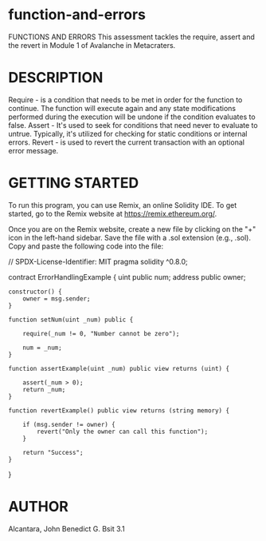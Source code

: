 # function-and-errors

FUNCTIONS AND ERRORS
This assessment tackles the require, assert and the revert in Module 1 of Avalanche in Metacraters.

# DESCRIPTION
Require - is a condition that needs to be met in order for the function to continue. The function will execute again and any state modifications performed during the execution will be undone if the condition evaluates to false. Assert - It's used to seek for conditions that need never to evaluate to untrue. Typically, it's utilized for checking for static conditions or internal errors. Revert - is used to revert the current transaction with an optional error message.

# GETTING STARTED
To run this program, you can use Remix, an online Solidity IDE. To get started, go to the Remix website at https://remix.ethereum.org/.

Once you are on the Remix website, create a new file by clicking on the "+" icon in the left-hand sidebar. Save the file with a .sol extension (e.g., .sol). Copy and paste the following code into the file:

// SPDX-License-Identifier: MIT
pragma solidity ^0.8.0;

contract ErrorHandlingExample {
    uint public num;
    address public owner;

    constructor() {
        owner = msg.sender;
    }

    function setNum(uint _num) public {
       
        require(_num != 0, "Number cannot be zero");

        num = _num;
    }

    function assertExample(uint _num) public view returns (uint) {
       
        assert(_num > 0);
        return _num;
    }

    function revertExample() public view returns (string memory) {
        
        if (msg.sender != owner) {
            revert("Only the owner can call this function");
        }

        return "Success";
    }
}

# AUTHOR
Alcantara, John Benedict G. Bsit 3.1
